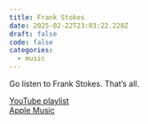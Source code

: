 ```yaml
---
title: Frank Stokes
date: 2025-02-22T23:03:22.228Z
draft: false
code: false
categories:
  - music
---
```


Go listen to Frank Stokes. That’s all. 

[YouTube playlist\
](https://youtube.com/playlist?list=PLfJndz0utgOMD5TMpdvilpP68ij0eDTHf\&si=wQNKCTQnWEEgfk0h)[Apple Music](https://music.apple.com/us/album/the-best-of-frank-stokes/73731767)
